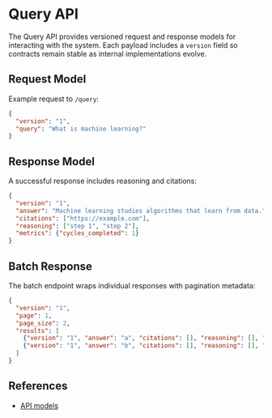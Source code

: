# Query API

The Query API provides versioned request and response models for interacting
with the system. Each payload includes a `version` field so contracts remain
stable as internal implementations evolve.

## Request Model

Example request to `/query`:

```json
{
  "version": "1",
  "query": "What is machine learning?"
}
```

## Response Model

A successful response includes reasoning and citations:

```json
{
  "version": "1",
  "answer": "Machine learning studies algorithms that learn from data.",
  "citations": ["https://example.com"],
  "reasoning": ["step 1", "step 2"],
  "metrics": {"cycles_completed": 1}
}
```

## Batch Response

The batch endpoint wraps individual responses with pagination metadata:

```json
{
  "version": "1",
  "page": 1,
  "page_size": 2,
  "results": [
    {"version": "1", "answer": "a", "citations": [], "reasoning": [], "metrics": {}},
    {"version": "1", "answer": "b", "citations": [], "reasoning": [], "metrics": {}}
  ]
}
```

## References

- [API models][m1]

[m1]: ../../src/autoresearch/api/models.py
